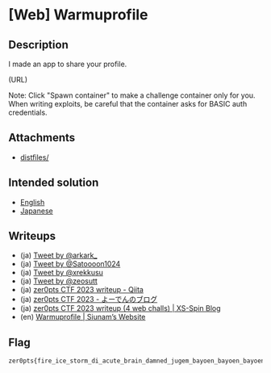 # [Web] Warmuprofile
## Description
I made an app to share your profile.

(URL)

Note: Click "Spawn container" to make a challenge container only for you. When writing exploits, be careful that the container asks for BASIC auth credentials.

## Attachments
- [distfiles/](distfiles/)

## Intended solution
- [English](https://nanimokangaeteinai.hateblo.jp/entry/2023/07/17/101119#Web-137-Warmuprofile-48-solves)
- [Japanese](https://nanimokangaeteinai.hateblo.jp/entry/2023/07/17/141919#Web-137-Warmuprofile-48-solves)

## Writeups
- (ja) [Tweet by @arkark_](https://twitter.com/arkark_/status/1680436242692063232)
- (ja) [Tweet by @Satoooon1024](https://twitter.com/Satoooon1024/status/1680413207800983552)
- (ja) [Tweet by @xrekkusu](https://twitter.com/xrekkusu/status/1680415813424267270)
- (ja) [Tweet by @zeosutt](https://twitter.com/zeosutt/status/1680651938294304769)
- (ja) [zer0pts CTF 2023 writeup - Qiita](https://qiita.com/kusano_k/items/3c6809ff163e2edbe826#warmuprofile-web-warmup)
- (ja) [zer0pts CTF 2023 - よーでんのブログ](https://y0d3n.hatenablog.com/entry/2023/07/17/184639#Warmuprofile)
- (ja) [zer0pts CTF 2023 writeup (4 web challs) | XS-Spin Blog](https://blog.arkark.dev/2023/07/17/zer0pts-ctf/#web-Warmuprofile)
- (en) [Warmuprofile | Siunam’s Website](https://siunam321.github.io/ctf/zer0pts-CTF-2023/web/Warmuprofile/)

## Flag
```
zer0pts{fire_ice_storm_di_acute_brain_damned_jugem_bayoen_bayoen_bayoen_10cefab0}
```
